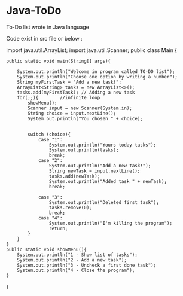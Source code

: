 # Java-ToDo
To-Do list wrote in Java language

Code exist in src file or below :




import java.util.ArrayList;
import java.util.Scanner;
public class Main {

    public static void main(String[] args){
    
        System.out.println("Welcome in program called TO-DO list");
        System.out.println("Choose one option by writing a number");
        String myFirstTask = "Add a new task!";
        ArrayList<String> tasks = new ArrayList<>();
        tasks.add(myFirstTask); // Adding a new task
        for(;;){        //infinite loop
            showMenu();
            Scanner input = new Scanner(System.in);
            String choice = input.nextLine();
            System.out.println("You chosen " + choice);


            switch (choice){
                case "1":
                    System.out.println("Yours today tasks");
                    System.out.println(tasks);
                    break;
                case "2":
                    System.out.println("Add a new task!");
                    String newTask = input.nextLine();
                    tasks.add(newTask);
                    System.out.println("Added task " + newTask);
                    break;

                case "3":
                    System.out.println("Deleted first task");
                    tasks.remove(0);
                    break;
                case "4":
                    System.out.println("I'm killing the program");
                    return;
            }
        }
    }
    public static void showMenu(){
        System.out.println("1 - Show list of tasks");
        System.out.println("2 - Add a new task");
        System.out.println("3 - Uncheck a first done task");
        System.out.println("4 - Close the program");
    }
}

